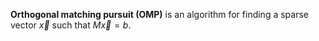 **Orthogonal matching pursuit (OMP)** is an algorithm for finding a sparse vector $\vec{x}$ such that $M\vec{x} = b$.